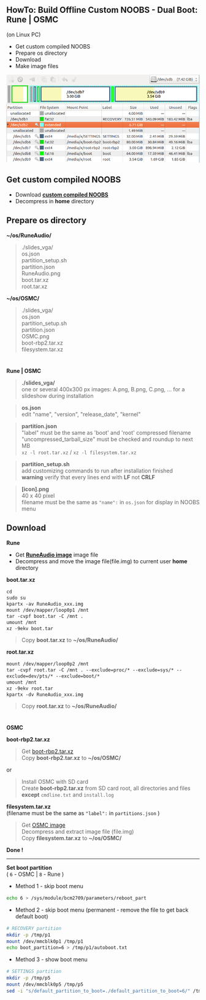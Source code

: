 HowTo: Build Offline Custom NOOBS - Dual Boot: Rune | OSMC
---
(on Linux PC)  
  
- Get custom compiled NOOBS
- Prepare os directory  
- Download
- Make image files

![partitions](https://github.com/rern/_assets/blob/master/RPi2-3.Dual.Boot-Rune.OSMC/NOOBS_partitions.PNG)  

Get custom compiled NOOBS
---
- Download [**custom compiled NOOBS**](https://github.com/rern/_assets/raw/master/RPi2-3.Dual.Boot-Rune.OSMC/noobs.zip)
- Decompress in **home** directory

Prepare os directory
---

**~/os/RuneAudio/** 

>./slides_vga/  
>	os.json  
>	partition_setup.sh  
>	partition.json  
>	RuneAudio.png  
>	boot.tar.xz  
>	root.tar.xz  

		
**~/os/OSMC/**  

>./slides_vga/  
>	os.json  
>	partition_setup.sh  
>	partition.json  
>	OSMC.png  
>	boot-rbp2.tar.xz  
>	filesystem.tar.xz  

#
**Rune | OSMC**

>**./slides_vga/**  
>	one or several 400x300 px images: A.png, B.png, C.png, ... for a slideshow during installation
	
>**os.json**  
>	edit "name", "version", "release_date", "kernel"

>**partition.json**  
>	"label" must be the same as 'boot' and 'root' compressed filename  
>	"uncompressed_tarball_size" must be checked and roundup to next MB  
> `xz -l root.tar.xz` / `xz -l filesystem.tar.xz`

>**partition_setup.sh**  
>	add customizing commands to run after installation finished  
>	**warning** verify that every lines end with **LF** not **CRLF**
	
>**[icon].png**  
>	40 x 40 pixel  
>	filename must be the same as `"name":` in `os.json` for display in NOOBS menu

Download
---
**Rune**  
- Get [**RuneAudio image**](http://www.runeaudio.com/download/) image file  
- Decompress and move the image file(file.img) to current user **home** directory  

**boot.tar.xz**  
>
```
cd
sudo su
kpartx -av RuneAudio_xxx.img
mount /dev/mapper/loop0p1 /mnt
tar -cvpf boot.tar -C /mnt .
umount /mnt
xz -9ekv boot.tar
```
>
>Copy **boot.tar.xz** to **~/os/RuneAudio/**  

**root.tar.xz**  
>
```
mount /dev/mapper/loop0p2 /mnt
tar -cvpf root.tar -C /mnt . --exclude=proc/* --exclude=sys/* --exclude=dev/pts/* --exclude=boot/*
umount /mnt
xz -9ekv root.tar
kpartx -dv RuneAudio_xxx.img
```
>
>Copy **root.tar.xz** to **~/os/RuneAudio/**  
 	
#
**OSMC**  

**boot-rbp2.tar.xz**  
>Get [boot-rbp2.tar.xz](http://ftp.fau.de/osmc/osmc/download/installers/noobs/)  
>Copy **boot-rbp2.tar.xz** to **~/os/OSMC/**  

or  

>Install OSMC with SD card  
>Create **boot-rbp2.tar.xz** from SD card root, all directories and files **except** `cmdline.txt` and `install.log`  

**filesystem.tar.xz**  
(filename must be the same as `"label":` in `partitions.json` )  
>Get [OSMC image](http://ftp.fau.de/osmc/osmc/download/installers/diskimages/)    
>Decompress and extract image file (file.img)  
>Copy **filesystem.tar.xz** to **~/os/OSMC/**	

**Done !**  

---
  
**Set boot partition**  
( `6` - OSMC | `8` - Rune )
- Method 1 - skip boot menu
```sh
echo 6 > /sys/module/bcm2709/parameters/reboot_part
```
- Method 2 - skip boot menu (permanent - remove the file to get back default boot)
```sh
# RECOVERY partition
mkdir -p /tmp/p1
mount /dev/mmcblk0p1 /tmp/p1
echo boot_partition=6 > /tmp/p1/autoboot.txt
```
- Method 3 - show boot menu
```sh
# SETTINGS partition
mkdir -p /tmp/p5
mount /dev/mmcblk0p5 /tmp/p5
sed -i "s/default_partition_to_boot=./default_partition_to_boot=6/" /tmp/p5/noobs.conf
```
